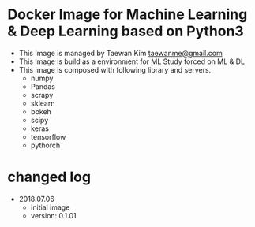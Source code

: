 # Docker Image for Machine Learning & Deep Learning based on Python3
- This Image is managed by Taewan Kim <taewanme@gmail.com>
- This Image is build as a environment for ML Study forced on ML & DL
- This Image is composed with following library and servers.
  - numpy
  - Pandas
  - scrapy
  - sklearn
  - bokeh
  - scipy
  - keras
  - tensorflow
  - pythorch

# changed log
- 2018.07.06
  - initial image
  - version: 0.1.01
